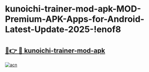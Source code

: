 # kunoichi-trainer-mod-apk-MOD-Premium-APK-Apps-for-Android-Latest-Update-2025-!enof8

# <h2><a href="https://1vdnkp.esa.edu.pl?title=kunoichi-trainer-mod-apk&ref=enof8">🔗👉 🔴 kunoichi-trainer-mod-apk</a></h2>

[![acn](https://github.com/user-attachments/assets/0f9c940e-d8b0-45ae-aac7-cd30a18b3e1c)](https://1vdnkp.esa.edu.pl?title=kunoichi-trainer-mod-apk&ref=enof8)

